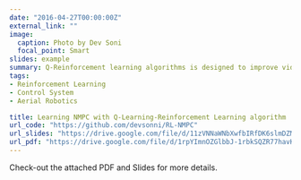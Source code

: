 ```yaml
---
date: "2016-04-27T00:00:00Z"
external_link: ""
image:
  caption: Photo by Dev Soni
  focal_point: Smart
slides: example
summary: Q-Reinforcement learning algorithms is designed to improve video cinematography of car racing scenario, for each racing iteration different NMPC weights are selected and optimal policy is being developed - performance of the filming car improves with respect to race iteration.    
tags:
- Reinforcement Learning
- Control System
- Aerial Robotics

title: Learning NMPC with Q-Learning-Reinforcement Learning algorithm
url_code: "https://github.com/devsonni/RL-NMPC"
url_slides: "https://drive.google.com/file/d/11zVNNaWNbXwfbIRfDK6slmDZMUHultAX/view?usp=sharing"
url_pdf: "https://drive.google.com/file/d/1rpYImnOZGlbbJ-1rbkSQZR77havK46RD/view?usp=sharing"
---
```


Check-out the attached PDF and Slides for more details.
